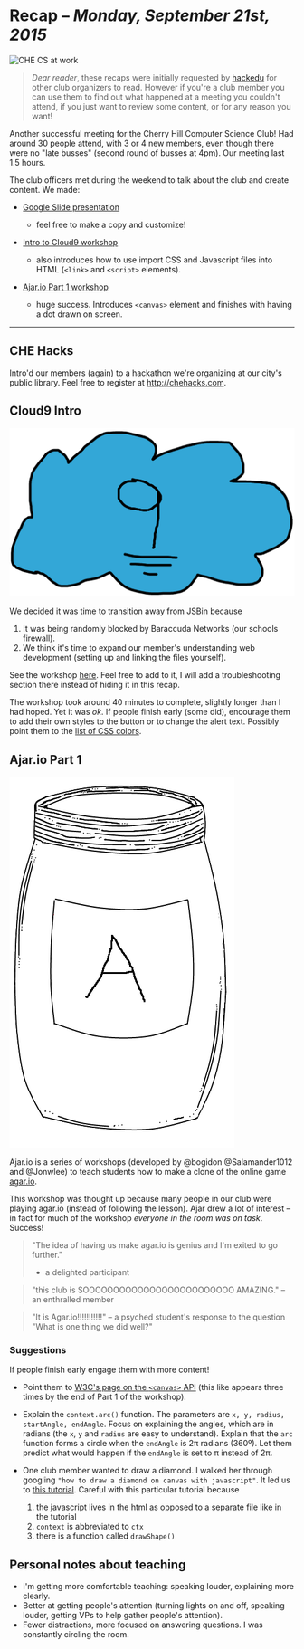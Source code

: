 # Recap – *Monday, September 21st, 2015*

![CHE CS at work](http://i.imgur.com/249LPMm.jpg?1)

> *Dear reader*, these recaps were initially requested by
> [hackedu](https://hackedu.us/) for other club organizers to read. However if
> you're a club member you can use them to find out what happened at a meeting
> you couldn't attend, if you just want to review some content, or for any
> reason you want!

Another successful meeting for the Cherry Hill Computer Science Club! Had around
30 people attend, with 3 or 4 new members, even though there were no "late
busses" (second round of busses at 4pm). Our meeting last 1.5 hours.

The club officers met during the weekend to talk about the club and create
content. We made:

- [Google Slide presentation](https://drive.google.com/open?id=12EV5p5hZW1vRDzhjUGbSsconuaTV2mTil9-1FlEoPn8)
  - feel free to make a copy and customize!

- [Intro to Cloud9 workshop](https://github.com/CHE-CS/hackedu/tree/master/playbook/workshops/cloud9)
  - also introduces how to use import CSS and Javascript files into HTML
  (`<link>` and `<script>` elements).

- [Ajar.io Part 1 workshop](https://github.com/CHE-CS/hackedu/tree/master/playbook/workshops/ajar)
  - huge success. Introduces `<canvas>` element and finishes with having a dot
  drawn on screen.

-------------------------------------------------------------------------------

## CHE Hacks

Intro'd our members (again) to a hackathon we're organizing at our city's public
library. Feel free to register at http://chehacks.com.

## Cloud9 Intro

![c9.io](img/c9.png)

We decided it was time to transition away from JSBin because

1. It was being randomly blocked by Baraccuda Networks (our schools firewall).
2. We think it's time to expand our member's understanding web development
   (setting up and linking the files yourself).

See the workshop
[here](https://github.com/CHE-CS/hackedu/tree/master/playbook/workshops/cloud9).
Feel free to add to it, I will add a troubleshooting section there instead of
hiding it in this recap.

The workshop took around 40 minutes to complete, slightly longer than I had
hoped. Yet it was *ok*. If people finish early (some did), encourage them to add
their own styles to the button or to change the alert text. Possibly point them
to the [list of CSS colors](http://www.w3schools.com/cssref/css_colors.asp).

## Ajar.io Part 1

![A jar!](img/jar.png)

Ajar.io is a series of workshops (developed by @bogidon @Salamander1012 and
@Jonwlee) to teach students how to make a clone of the online game
[agar.io](http://agar.io).

This workshop was thought up because many people in our club were playing
agar.io (instead of following the lesson). Ajar drew a lot of interest – in
fact for much of the workshop *everyone in the room was on task*. Success!

> "The idea of having us make agar.io is genius and I'm exited to go further."
> - a delighted participant

> "this club is SOOOOOOOOOOOOOOOOOOOOOOOOO AMAZING." – an enthralled member

> "It is Agar.io!!!!!!!!!!!" – a psyched student's response to the question
> "What is one thing we did well?"

### Suggestions

If people finish early engage them with more content!

- Point them to
  [W3C's page on the `<canvas>` API](http://www.w3schools.com/html/html5_canvas.asp)
  (this like appears three times by the end of Part 1 of the workshop).

- Explain the `context.arc()` function. The parameters are `x, y, radius,
  startAngle, endAngle`. Focus on explaining the angles, which are in radians
  (the `x`, `y` and `radius` are easy to understand). Explain that the `arc`
  function forms a circle when the `endAngle` is 2π radians (360º). Let them
  predict what would happen if the `endAngle` is set to π instead of 2π.

- One club member wanted to draw a diamond. I walked her through googling `"how
  to draw a diamond on canvas with javascript"`. It led us to
  [this tutorial](http://www.onlywebpro.com/2011/07/02/html5-canvas-for-absolute-beginners-part-2/).
  Careful with this particular tutorial because
  1. the javascript lives in the html as opposed to a separate file like in the
     tutorial
  2. `context` is abbreviated to `ctx`
  3. there is a function called `drawShape()`

## Personal notes about teaching

- I'm getting more comfortable teaching: speaking louder, explaining more
  clearly.
- Better at getting people's attention (turning lights on and off, speaking
  louder, getting VPs to help gather people's attention).
- Fewer distractions, more focused on answering questions. I was constantly
  circling the room.
